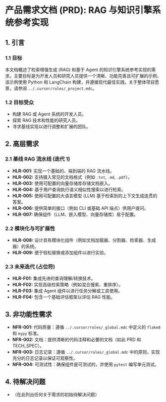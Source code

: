 # 产品需求文档 (PRD): RAG 与知识引擎系统参考实现

## 1. 引言

### 1.1 目标
本文档概述了检索增强生成 (RAG) 和基于 Agent 的知识引擎系统参考实现的需求。主要目标是为开发人员和研究人员提供一个清晰、功能完善且可扩展的示例，该示例使用 Python 和 LangChain 构建，并遵循现代最佳实践。关于整体项目愿景，请参阅 `../.cursor/rules/_project.mdc`。

### 1.2 目标受众
*   构建 RAG 或 Agent 系统的开发人员。
*   探索 RAG 技术和性能的研究人员。
*   寻求基线实现以进行调整和扩展的团队。

## 2. 高层需求

### 2.1 基线 RAG 流水线 (迭代 1)
*   **HLR-001:** 实现一个基础的、端到端的 RAG 流水线。
*   **HLR-002:** 支持摄入常见的文档格式（例如 `.txt`, `.md`, `.pdf`）。
*   **HLR-003:** 使用可配置的向量存储库存储文档嵌入。
*   **HLR-004:** 基于用户查询执行语义相似性搜索以进行检索。
*   **HLR-005:** 使用可配置的大语言模型 (LLM) 基于检索到的上下文生成连贯的答案。
*   **HLR-006:** 提供简单的接口（例如 CLI 或基础 API 端点）供用户提问。
*   **HLR-007:** 确保组件（LLM、嵌入模型、向量存储库）易于配置。

### 2.2 模块化与可扩展性
*   **HLR-008:** 设计具有模块化组件（例如文档加载器、分割器、检索器、生成器）的系统。
*   **HLR-009:** 便于轻松替换或添加组件以进行实验。

### 2.3 未来迭代 (占位符)
*   **HLR-F01:** 集成先进的查询理解/转换技术。
*   **HLR-F02:** 实现高级检索策略（例如混合搜索、重排序）。
*   **HLR-F03:** 集成 Agent 组件以进行任务分解或工具使用。
*   **HLR-F04:** 包含一个基础评估框架以评估 RAG 性能。

## 3. 非功能性需求

*   **NFR-001:** 代码质量：遵循 `../.cursor/rules/_global.mdc` 中定义的 `flake8` 和 `mypy` 标准。
*   **NFR-002:** 文档：提供清晰的代码注释和必要的文档（如此 PRD 和 TECH_SPEC）。
*   **NFR-003:** 日志记录：遵循 `../.cursor/rules/_global.mdc` 中的原则，实现充分的日志记录以保证可观察性。
*   **NFR-004:** 可测试性：确保组件是可测试的，并使用 `pytest` 编写单元测试。

## 4. 待解决问题
*   （在此列出任何关于需求的初始待解决问题） 